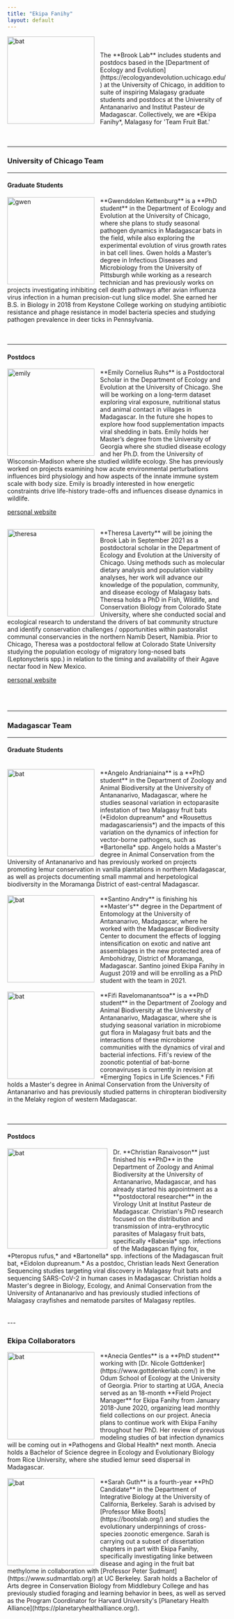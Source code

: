 ```yaml
---
title: "Ekipa Fanihy"
layout: default
---
```

<img src="/assets/EkipaFanihyLogoWhite.png" alt="bat" style="height: 200px; padding-right: 10px;" align="left">
<br>
<br>
The **Brook Lab** includes students and postdocs based in the [Department of Ecology and Evolution](https://ecologyandevolution.uchicago.edu/) at the University of Chicago, in addition to suite of inspiring Malagasy graduate students and postdocs at the University of Antananarivo and Institut Pasteur de Madagascar. Collectively, we are *Ekipa Fanihy*, Malagasy for 'Team Fruit Bat.'

<div style="clear:both;">&nbsp;</div>

<br>

---

### **University of Chicago Team**

---

#### **Graduate Students**

<img src="/assets/gwenkettenburg.jpg" alt="gwen" style="height: 200px; padding-right: 10px;" align="left">
**Gwenddolen Kettenburg** is a **PhD student** in the Department of Ecology and Evolution at the University of Chicago, where she plans to study seasonal pathogen dynamics in Madagascar bats in the field, while also exploring the experimental evolution of virus growth rates in bat cell lines. Gwen holds a Master’s degree in Infectious Diseases and Microbiology from the University of Pittsburgh while working as a research technician and has previously works on projects investigating inhibiting cell death pathways after avian influenza virus infection in a human precision-cut lung slice model. She earned her B.S. in Biology in 2018 from Keystone College working on studying antibiotic resistance and phage resistance in model bacteria species and studying pathogen prevalence in deer ticks in Pennsylvania. 

<div style="clear:both;">&nbsp;</div>

<br>

---

#### **Postdocs**

<img src="/assets/emily_ruhs.jpg" alt="emily" style="height: 200px; padding-right: 10px;" align="left">
**Emily Cornelius Ruhs** is a Postdoctoral Scholar in the Department of Ecology and Evolution at the University of Chicago. She will be working on a long-term dataset exploring viral exposure, nutritional status and animal contact in villages in Madagascar. In the future she hopes to explore how food supplementation impacts viral shedding in bats. Emily holds her Master’s degree from the University of Georgia where she studied disease ecology and her Ph.D. from the University of Wisconsin-Madison where she studied wildlife ecology. She has previously worked on projects examining how acute environmental perturbations influences bird physiology and how aspects of the innate immune system scale with body size. Emily is broadly interested in how energetic constraints drive life-history trade-offs and influences disease dynamics in wildlife.

[personal website](https://emilycorneliusruhs.weebly.com)

<div style="clear:both;">&nbsp;</div>

<img src="/assets/theresa_laverty.jpg" alt="theresa" style="height: 200px; padding-right: 10px;" align="left">
**Theresa Laverty** will be joining the Brook Lab in September 2021 as a postdoctoral scholar in the Department of Ecology and Evolution at the University of Chicago. Using methods such as molecular dietary analysis and population viability analyses, her work will advance our knowledge of the population, community, and disease ecology of Malagasy bats. Theresa holds a PhD in Fish, Wildlife, and Conservation Biology from Colorado State University, where she conducted social and ecological research to understand the drivers of bat community structure and identify conservation challenges / opportunities within pastoralist communal conservancies in the northern Namib Desert, Namibia. Prior to Chicago, Theresa was a postdoctoral fellow at Colorado State University studying the population ecology of migratory long-nosed bats (Leptonycteris spp.) in relation to the timing and availability of their Agave nectar food in New Mexico.

[personal website](https://theresalaverty.weebly.com/)

<div style="clear:both;">&nbsp;</div>
<br>


---

### **Madagascar Team**

---

#### **Graduate Students**

<br>

<img src="/assets/angelo_andrianiaina.jpg" alt="bat" style="height: 200px; padding-right: 10px;" align="left">
**Angelo Andrianiaina** is a **PhD student** in the Department of Zoology and Animal Biodiversity at the University of Antananarivo, Madagascar, where he studies seasonal variation in ectoparasite infestation of two Malagasy fruit bats (*Eidolon dupreanum* and *Rousettus madagascariensis*) and the impacts of this variation on the dynamics of infection for vector-borne pathogens, such as *Bartonella* spp. Angelo holds a Master's degree in Animal Conservation from the University of Antananarivo and has previously worked on projects promoting lemur conservation in vanilla plantations in northern Madagascar, as well as projects documenting small mammal and herpetological biodiversity in the Moramanga District of east-central Madagascar.

<div style="clear:both;">&nbsp;</div>

<img src="/assets/santino_andry.jpg" alt="bat" style="height: 200px; padding-right: 10px;" align="left">
**Santino Andry** is finishing his **Master's** degree in the Department of Entomology at the University of Antananarivo, Madagascar, where he worked with the Madagascar Biodiversity Center to document the effects of logging intensification on exotic and native ant assemblages in the new protected area of Ambohidray, District of Moramanga, Madagascar. Santino joined Ekipa Fanihy in August 2019 and will be enrolling as a PhD student with the team in 2021.

<div style="clear:both;">&nbsp;</div>

<img src="/assets/fifi_ravelomanantsoa.jpg" alt="bat" style="height: 200px; padding-right: 10px;" align="left">
**Fifi Ravelomanantsoa** is a **PhD student** in the Department of Zoology and Animal Biodiversity at the University of Antananarivo, Madagascar, where she is studying seasonal variation in microbiome gut flora in Malagasy fruit bats and the interactions of these microbiome communities with the dynamics of viral and bacterial infections. Fifi's review of the zoonotic potential of bat-borne coronaviruses is currently in revision at *Emerging Topics in Life Sciences.* Fifi holds a Master's degree in Animal Conservation from the University of Antananarivo and has previously studied patterns in chiropteran biodiversity in the Melaky region of western Madagascar.

<div style="clear:both;">&nbsp;</div>

<br>

---

#### **Postdocs**

<img src="/assets/christian_ranaivoson.jpg" alt="bat" style="height: 230px; padding-right: 10px;" align="left">
Dr. **Christian Ranaivoson** just finished his **PhD** in the Department of Zoology and Animal Biodiversity at the University of Antananarivo, Madagascar, and has already started his appointment as a **postdoctoral researcher** in the Virology Unit at Institut Pasteur de Madagascar. Christian's PhD research focused on the distribution and transmission of intra-erythrocytic parasites of Malagasy fruit bats, specifically *Babesia* spp. infections of the Madagascan flying fox, *Pteropus rufus,* and *Bartonella* spp. infections of the Madagascan fruit bat, *Eidolon dupreanum.* As a postdoc, Christian leads Next Generation Sequencing studies targeting viral discovery in Malagasy fruit bats and sequencing SARS-CoV-2 in human cases in Madagascar. Christian holds a Master's degree in Biology, Ecology, and Animal Conservation from the University of Antananarivo and has previously studied infections of Malagasy crayfishes and nematode parsites of Malagasy reptiles.

<div style="clear:both;">&nbsp;</div>

<br>
---

### **Ekipa Collaborators**


<img src="/assets/anecia_gentles.jpg" alt="bat" style="height: 200px; padding-right: 10px;" align="left">
**Anecia Gentles** is a **PhD student** working with [Dr. Nicole Gottdenker](https://www.gottdenkerlab.com/) in the Odum School of Ecology at the University of Georgia. Prior to starting at UGA, Anecia served as an 18-month  **Field Project Manager** for Ekipa Fanihy from January 2018-June 2020, organizing lead monthly field collections on our project. Anecia plans to continue work with Ekipa Fanihy throughout her PhD. Her review of previous modeling studies of bat infection dynamics will be coming out in *Pathogens and Global Health* next month. Anecia holds a Bachelor of Science degree in Ecology and Evolutionary Biology from Rice University, where she studied lemur seed dispersal in Madagascar.

<div style="clear:both;">&nbsp;</div>


<img src="/assets/sarah_guth.jpg" alt="bat" style="height: 200px; padding-right: 10px;" align="left">
**Sarah Guth** is a fourth-year **PhD Candidate** in the Department of Integrative Biology at the University of California, Berkeley. Sarah is advised by [Professor Mike Boots](https://bootslab.org/) and studies the evolutionary underpinnings of cross-species zoonotic emergence. Sarah is carrying out a subset of dissertation chapters in part with Ekipa Fanihy, specifically investigating linke between disease and aging in the fruit bat methylome in collaboration with [Professor Peter Sudmant](https://www.sudmantlab.org/) at UC Berkeley. Sarah holds a Bachelor of Arts degree in Conservation Biology from Middlebury College and has previously studied foraging and learning behavior in bees, as well as served as the Program Coordinator for Harvard University's [Planetary Health Alliance](https://planetaryhealthalliance.org/).

<div style="clear:both;">&nbsp;</div>